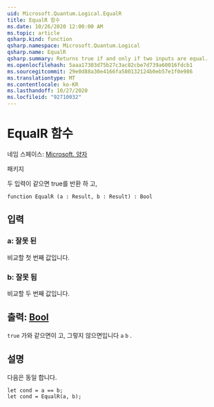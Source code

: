 ```yaml
---
uid: Microsoft.Quantum.Logical.EqualR
title: EqualR 함수
ms.date: 10/26/2020 12:00:00 AM
ms.topic: article
qsharp.kind: function
qsharp.namespace: Microsoft.Quantum.Logical
qsharp.name: EqualR
qsharp.summary: Returns true if and only if two inputs are equal.
ms.openlocfilehash: 5aaa17303d75b27c3ac82cbe7d739a60016fdcb1
ms.sourcegitcommit: 29e0d88a30e4166fa580132124b0eb57e1f0e986
ms.translationtype: MT
ms.contentlocale: ko-KR
ms.lasthandoff: 10/27/2020
ms.locfileid: "92710032"
---
```

# <a name="equalr-function"></a>EqualR 함수

네임 스페이스: [Microsoft. 양자](xref:Microsoft.Quantum.Logical)

패키지 [](https://nuget.org/packages/)


두 입력이 같으면 true를 반환 하 고,

```qsharp
function EqualR (a : Result, b : Result) : Bool
```


## <a name="input"></a>입력

### <a name="a--__invalidresult__"></a>a: __잘못 <Result> 된__

비교할 첫 번째 값입니다.


### <a name="b--__invalidresult__"></a>b: __잘못 <Result> 됨__

비교할 두 번째 값입니다.



## <a name="output--bool"></a>출력: [Bool](xref:microsoft.quantum.lang-ref.bool)

`true` 가와 같으면이 고, 그렇지 않으면입니다 `a` `b` .

## <a name="remarks"></a>설명

다음은 동일 합니다.

```Q#
let cond = a == b;
let cond = EqualR(a, b);
```
